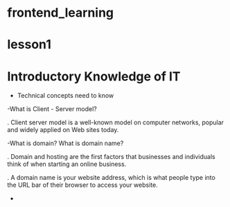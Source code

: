 # frontend_learning
# lesson1
# Introductory Knowledge of IT
 + Technical concepts need to know

-What is Client - Server model?

. Client server model is a well-known model on computer networks, popular and widely applied on Web sites today.

-What is domain? What is domain name?

. Domain and hosting are the first factors that businesses and individuals think of when starting an online business.

. A domain name is your website address, which is what people type into the URL bar of their browser to access your website.
  
 + 
